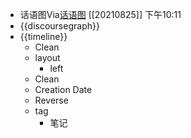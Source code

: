 - 话语图Via[话语图](https://roamjs.com/extensions/discourse-graph) [[20210825]] 下午10:11
- {{discoursegraph}}
- {{timeline}}
    - Clean
    - layout
        - left
    - Clean
    - Creation Date
    - Reverse
    - tag
        - 笔记
